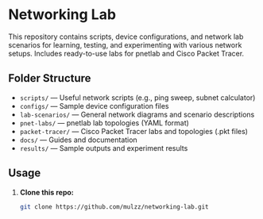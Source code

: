 # Networking Lab

This repository contains scripts, device configurations, and network lab scenarios for learning, testing, and experimenting with various network setups. Includes ready-to-use labs for pnetlab and Cisco Packet Tracer.

## Folder Structure

- `scripts/` — Useful network scripts (e.g., ping sweep, subnet calculator)
- `configs/` — Sample device configuration files
- `lab-scenarios/` — General network diagrams and scenario descriptions
- `pnet-labs/` — pnetlab lab topologies (YAML format)
- `packet-tracer/` — Cisco Packet Tracer labs and topologies (.pkt files)
- `docs/` — Guides and documentation
- `results/` — Sample outputs and experiment results

## Usage

1. **Clone this repo:**
   ```bash
   git clone https://github.com/mulzz/networking-lab.git
